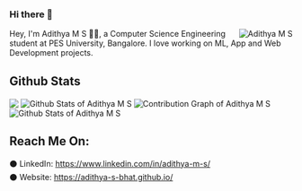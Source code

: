 ### Hi there 👋
<img align=right src="https://komarev.com/ghpvc/?username=Adithya-S-Bhat&label=Profile%20views" alt="Adithya M S" />

<!--
**Adithya-S-Bhat/Adithya-S-Bhat** is a ✨ _special_ ✨ repository because its `README.md` (this file) appears on your GitHub profile.

Here are some ideas to get you started:

- 🔭 I’m currently working on ...
- 🌱 I’m currently learning ...
- 👯 I’m looking to collaborate on ...
- 🤔 I’m looking for help with ...
- 💬 Ask me about ...
- 📫 How to reach me: ...
- 😄 Pronouns: ...
- ⚡ Fun fact: ...
-->

Hey, I'm Adithya M S 👋🏻, a Computer Science Engineering student at PES University, Bangalore. I love working on ML, App and Web Development projects. 

## Github Stats 
  <img align="center" src="https://github-readme-stats.vercel.app/api/top-langs/?username=Adithya-S-Bhat&hide=cmake&langs_count=3&theme=radical" />
  <img align="center" src="https://github-readme-stats.vercel.app/api?username=Adithya-S-Bhat&layout=compact&show_icons=true&theme=tokyonight" alt="Github Stats of Adithya M S"/>
  <img align="center" src="https://activity-graph.herokuapp.com/graph?username=adithya-s-bhat&theme=github" alt="Contribution Graph of Adithya M S"/>
  <img align="center" src="https://github-readme-streak-stats.herokuapp.com/?user=adithya-s-bhat&theme=tokyonight" alt="Github Stats of Adithya M S"/>
  
## Reach Me On:

⚫ LinkedIn: <a href = "https://www.linkedin.com/in/adithya-m-s/">https://www.linkedin.com/in/adithya-m-s/</a>  
⚫ Website: <a href = "https://adithya-s-bhat.github.io/">https://adithya-s-bhat.github.io/</a>
